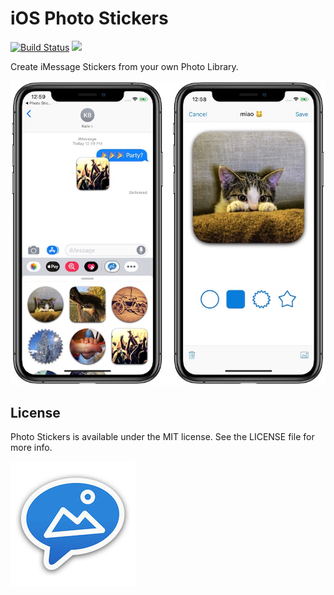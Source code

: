 # iOS Photo Stickers

[![Build Status](https://travis-ci.org/jjochen/photostickers.svg?branch=master)](https://travis-ci.org/jjochen/photostickers)  [<img src="https://linkmaker.itunes.apple.com/assets/shared/badges/en-us/appstore-sm.svg" height="20">](https://itunes.apple.com/us/app/easy-photo-stickers/id1190255489?ls=1&mt=8)

Create iMessage Stickers from your own Photo Library.

![Screenshot](Screenshot.jpg)

## License

Photo Stickers is available under the MIT license. See the LICENSE file for more info.

[![Icon](Icon.jpg)](https://itunes.apple.com/us/app/easy-photo-stickers/id1190255489?ls=1&mt=8)
